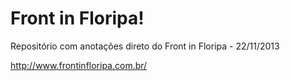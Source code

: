 Front in Floripa!
================

Repositório com anotações direto do Front in Floripa - 22/11/2013

http://www.frontinfloripa.com.br/
